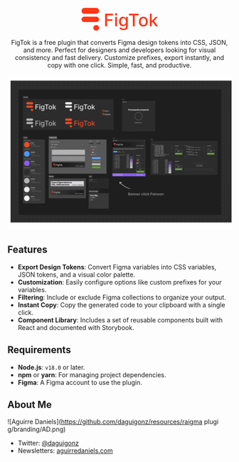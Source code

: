 <div align="center">

![Figtok](./resources/logo-color.png)

</div>

<div align="center">
FigTok is a free plugin that converts Figma design tokens into CSS, JSON, and more. Perfect for designers and developers looking for visual consistency and fast delivery. Customize prefixes, export instantly, and copy with one click. Simple, fast, and productive.
</div>

![Screenshot](./resources/screenshot.png?v=01)

## Features

- **Export Design Tokens**: Convert Figma variables into CSS variables, JSON tokens, and a visual color palette.
- **Customization**: Easily configure options like custom prefixes for your variables.
- **Filtering**: Include or exclude Figma collections to organize your output.
- **Instant Copy**: Copy the generated code to your clipboard with a single click.
- **Component Library**: Includes a set of reusable components built with React and documented with Storybook.

## Requirements

- **Node.js**: `v18.0` or later.
- **npm** or **yarn**: For managing project dependencies.
- **Figma**: A Figma account to use the plugin.

## About Me

![Aguirre Daniels](https://github.com/daguigonz/resources/raigma plugi g/branding/AD.png)

- Twitter: [@daguigonz](https://x.com/daguigonz)
- Newsletters: [aguirredaniels.com](https://aguirredaniels.com/)
